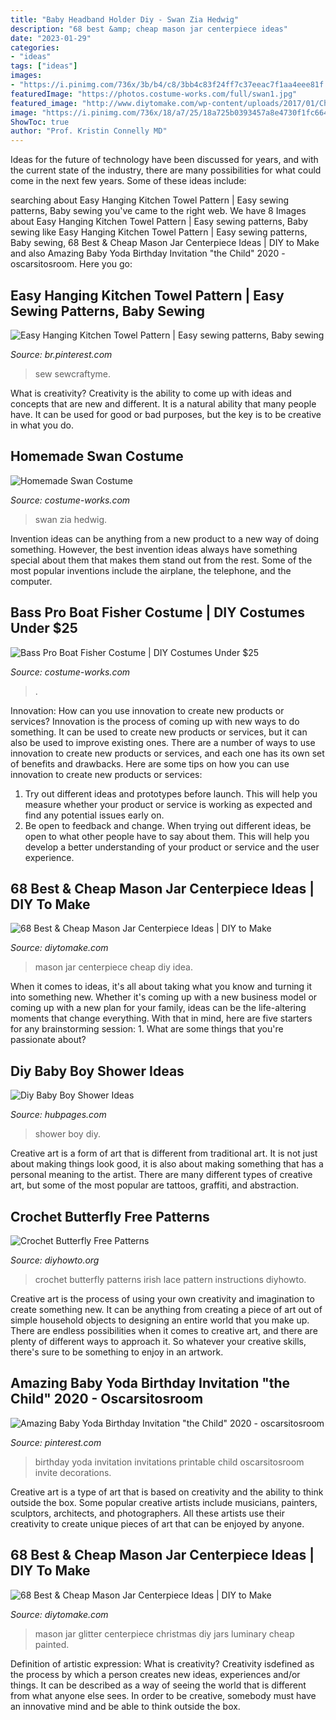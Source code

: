 ```yaml
---
title: "Baby Headband Holder Diy - Swan Zia Hedwig"
description: "68 best &amp; cheap mason jar centerpiece ideas"
date: "2023-01-29"
categories:
- "ideas"
tags: ["ideas"]
images:
- "https://i.pinimg.com/736x/3b/b4/c8/3bb4c83f24ff7c37eeac7f1aa4eee81f.jpg"
featuredImage: "https://photos.costume-works.com/full/swan1.jpg"
featured_image: "http://www.diytomake.com/wp-content/uploads/2017/01/Christmas-Glitter-Mason-Jar-Centerpiece.jpg"
image: "https://i.pinimg.com/736x/18/a7/25/18a725b0393457a8e4730f1fc664dd9c.jpg"
ShowToc: true
author: "Prof. Kristin Connelly MD"
---
```



Ideas for the future of technology have been discussed for years, and with the current state of the industry, there are many possibilities for what could come in the next few years. Some of these ideas include: 

	

		
searching about Easy Hanging Kitchen Towel Pattern | Easy sewing patterns, Baby sewing you've came to the right web. We have 8 Images about Easy Hanging Kitchen Towel Pattern | Easy sewing patterns, Baby sewing like Easy Hanging Kitchen Towel Pattern | Easy sewing patterns, Baby sewing, 68 Best &amp; Cheap Mason Jar Centerpiece Ideas | DIY to Make and also Amazing Baby Yoda Birthday Invitation &quot;the Child&quot; 2020 - oscarsitosroom. Here you go:
		
    
## Easy Hanging Kitchen Towel Pattern | Easy Sewing Patterns, Baby Sewing

<img loading=lazy src="https://i.pinimg.com/736x/18/a7/25/18a725b0393457a8e4730f1fc664dd9c.jpg" onerror="this.onerror=null;this.src='https://tse2.mm.bing.net/th?id=OIP.Z9Egy4TVJTU2EhFaHTcnOwHaLG&amp;pid=15.1';" alt="Easy Hanging Kitchen Towel Pattern | Easy sewing patterns, Baby sewing">

_Source: br.pinterest.com_

>sew sewcraftyme. 

	

What is creativity?
Creativity is the ability to come up with ideas and concepts that are new and different. It is a natural ability that many people have. It can be used for good or bad purposes, but the key is to be creative in what you do.

    
## Homemade Swan Costume

<img loading=lazy src="https://photos.costume-works.com/full/swan1.jpg" onerror="this.onerror=null;this.src='https://tse1.mm.bing.net/th?id=OIP.038vfJCkO743XCgQbmV2nAHaLq&amp;pid=15.1';" alt="Homemade Swan Costume">

_Source: costume-works.com_

>swan zia hedwig. 

	

Invention ideas can be anything from a new product to a new way of doing something. However, the best invention ideas always have something special about them that makes them stand out from the rest. Some of the most popular inventions include the airplane, the telephone, and the computer.

    
## Bass Pro Boat Fisher Costume | DIY Costumes Under $25

<img loading=lazy src="https://photos.costume-works.com/full/bass_pro.jpg" onerror="this.onerror=null;this.src='https://tse3.mm.bing.net/th?id=OIP.4Xm0Kmjz8uJLR6MKRVa1mQHaJ3&amp;pid=15.1';" alt="Bass Pro Boat Fisher Costume | DIY Costumes Under $25">

_Source: costume-works.com_

>. 

	

Innovation: How can you use innovation to create new products or services?
Innovation is the process of coming up with new ways to do something. It can be used to create new products or services, but it can also be used to improve existing ones. There are a number of ways to use innovation to create new products or services, and each one has its own set of benefits and drawbacks. Here are some tips on how you can use innovation to create new products or services: 
1. Try out different ideas and prototypes before launch. This will help you measure whether your product or service is working as expected and find any potential issues early on. 
2. Be open to feedback and change. When trying out different ideas, be open to what other people have to say about them. This will help you develop a better understanding of your product or service and the user experience. 

    
## 68 Best &amp; Cheap Mason Jar Centerpiece Ideas | DIY To Make

<img loading=lazy src="http://www.diytomake.com/wp-content/uploads/2017/01/Mason-Jar-Centerpiece-Idea-1.jpg" onerror="this.onerror=null;this.src='https://tse1.mm.bing.net/th?id=OIP.Js2LZDHIYFXuLpcY3OecuwHaKP&amp;pid=15.1';" alt="68 Best &amp; Cheap Mason Jar Centerpiece Ideas | DIY to Make">

_Source: diytomake.com_

>mason jar centerpiece cheap diy idea. 

	

When it comes to ideas, it's all about taking what you know and turning it into something new. Whether it's coming up with a new business model or coming up with a new plan for your family, ideas can be the life-altering moments that change everything. With that in mind, here are five starters for any brainstorming session: 1. What are some things that you're passionate about?

    
## Diy Baby Boy Shower Ideas

<img loading=lazy src="https://usercontent2.hubstatic.com/13120303_f520.jpg" onerror="this.onerror=null;this.src='https://tse3.mm.bing.net/th?id=OIP.AK8g21z6brtagbmGWAwuDgHaJ4&amp;pid=15.1';" alt="Diy Baby Boy Shower Ideas">

_Source: hubpages.com_

>shower boy diy. 

	

Creative art is a form of art that is different from traditional art. It is not just about making things look good, it is also about making something that has a personal meaning to the artist. There are many different types of creative art, but some of the most popular are tattoos, graffiti, and abstraction.

    
## Crochet Butterfly Free Patterns

<img loading=lazy src="http://www.diyhowto.org/wp-content/uploads/2016/07/DIYHowto-Crochet-Butterfly-Free-Patterns-Picture-Instructions-21.jpg" onerror="this.onerror=null;this.src='https://tse4.mm.bing.net/th?id=OIP.9BWtklAsMGXi4WAGLn3PDgHaQP&amp;pid=15.1';" alt="Crochet Butterfly Free Patterns">

_Source: diyhowto.org_

>crochet butterfly patterns irish lace pattern instructions diyhowto. 

	

Creative art is the process of using your own creativity and imagination to create something new. It can be anything from creating a piece of art out of simple household objects to designing an entire world that you make up. There are endless possibilities when it comes to creative art, and there are plenty of different ways to approach it. So whatever your creative skills, there's sure to be something to enjoy in an artwork.

    
## Amazing Baby Yoda Birthday Invitation &quot;the Child&quot; 2020 - Oscarsitosroom

<img loading=lazy src="https://i.pinimg.com/736x/3b/b4/c8/3bb4c83f24ff7c37eeac7f1aa4eee81f.jpg" onerror="this.onerror=null;this.src='https://tse2.mm.bing.net/th?id=OIP.cUqoshlPbwfkkcrfH6hA6gHaKX&amp;pid=15.1';" alt="Amazing Baby Yoda Birthday Invitation &quot;the Child&quot; 2020 - oscarsitosroom">

_Source: pinterest.com_

>birthday yoda invitation invitations printable child oscarsitosroom invite decorations. 

	

Creative art is a type of art that is based on creativity and the ability to think outside the box. Some popular creative artists include musicians, painters, sculptors, architects, and photographers. All these artists use their creativity to create unique pieces of art that can be enjoyed by anyone.

    
## 68 Best &amp; Cheap Mason Jar Centerpiece Ideas | DIY To Make

<img loading=lazy src="http://www.diytomake.com/wp-content/uploads/2017/01/Christmas-Glitter-Mason-Jar-Centerpiece.jpg" onerror="this.onerror=null;this.src='https://tse3.mm.bing.net/th?id=OIP.Lp0Zwguy_Ga_QYo_UVJlcAHaK3&amp;pid=15.1';" alt="68 Best &amp; Cheap Mason Jar Centerpiece Ideas | DIY to Make">

_Source: diytomake.com_

>mason jar glitter centerpiece christmas diy jars luminary cheap painted. 

	

Definition of artistic expression: What is creativity?
Creativity isdefined as the process by which a person creates new ideas, experiences and/or things. It can be described as a way of seeing the world that is different from what anyone else sees. In order to be creative, somebody must have an innovative mind and be able to think outside the box.

